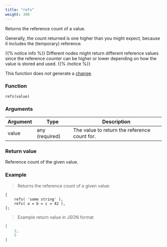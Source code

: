 ```yaml
---
title: "refs"
weight: 300
---
```


Returns the reference count of a value.

Generally, the count returned is one higher than you might expect,
because it includes the (temporary) reference.

{{% notice info %}}
Different nodes might return different reference values since the reference counter
can be higher or lower depending on how the value is stored and used.
{{% /notice %}}

This function does *not* generate a [change](../../overview/changes).

### Function

`refs(value)`

### Arguments

Argument | Type | Description
-------- | ---- | -----------
value | any (required) | The value to return the reference count for.

### Return value

Reference count of the given value.

### Example

> Returns the reference count of a given value:

```thingsdb,should_pass
[
    refs( 'some string' ),
    refs( a = b = c = 42 ),
];
```

> Example return value in JSON format

```json
[
    2,
    5
]
```
